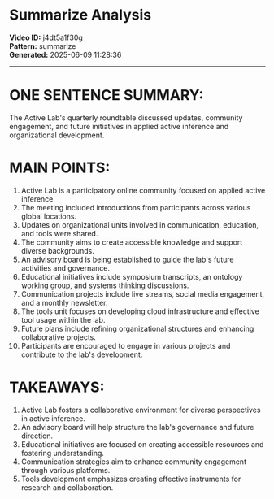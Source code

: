 # Summarize Analysis

**Video ID:** j4dt5a1f30g  
**Pattern:** summarize  
**Generated:** 2025-06-09 11:28:36  

---

# ONE SENTENCE SUMMARY:
The Active Lab's quarterly roundtable discussed updates, community engagement, and future initiatives in applied active inference and organizational development.

# MAIN POINTS:
1. Active Lab is a participatory online community focused on applied active inference.
2. The meeting included introductions from participants across various global locations.
3. Updates on organizational units involved in communication, education, and tools were shared.
4. The community aims to create accessible knowledge and support diverse backgrounds.
5. An advisory board is being established to guide the lab's future activities and governance.
6. Educational initiatives include symposium transcripts, an ontology working group, and systems thinking discussions.
7. Communication projects include live streams, social media engagement, and a monthly newsletter.
8. The tools unit focuses on developing cloud infrastructure and effective tool usage within the lab.
9. Future plans include refining organizational structures and enhancing collaborative projects.
10. Participants are encouraged to engage in various projects and contribute to the lab's development.

# TAKEAWAYS:
1. Active Lab fosters a collaborative environment for diverse perspectives in active inference.
2. An advisory board will help structure the lab's governance and future direction.
3. Educational initiatives are focused on creating accessible resources and fostering understanding.
4. Communication strategies aim to enhance community engagement through various platforms.
5. Tools development emphasizes creating effective instruments for research and collaboration.